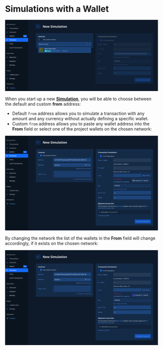 # Simulations with a Wallet

![](<../../.gitbook/assets/image (75) (1).png>)

When you start up a new [**Simulation**](../../simulations-and-forks/how-to-simulate-a-transaction/), you will be able to choose between the default and custom **from** address:

* Default `from` address allows you to simulate a transaction with any amount and any currency without actually defining a specific wallet.
* Custom `from` address allows you to paste any wallet address into the **From** field or select one of the project wallets on the chosen network:

![](<../../.gitbook/assets/image (91) (1) (1) (1).png>)

By changing the network the list of the wallets in the **From** field will change accordingly, if it exists on the chosen network:

![](<../../.gitbook/assets/image (88) (1) (1).png>)
